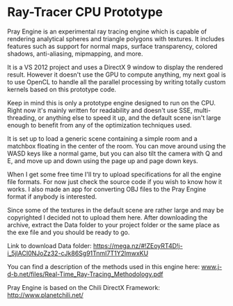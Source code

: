 # Ray-Tracer CPU Prototype

Pray Engine is an experimental ray tracing engine which is capable of rendering analytical spheres and triangle polygons with textures. It includes features such as support for normal maps, surface transparency, colored shadows, anti-aliasing, mipmapping, and more.

It is a VS 2012 project and uses a DirectX 9 window to display the rendered result. However it doesn't use the GPU to compute anything, my next goal is to use OpenCL to handle all the parallel processing by writing totally custom kernels based on this prototype code.

Keep in mind this is only a prototype engine designed to run on the CPU. Right now it's mainly written for readability and doesn't use SSE, multi-threading, or anything else to speed it up, and the default scene isn't large enough to benefit from any of the optimization techniques used.

It is set up to load a generic scene containing a simple room and a matchbox floating in the center of the room. You can move around using the WASD keys like a normal game, but you can also tilt the camera with Q and E, and move up and down using the page up and page down keys.

When I get some free time I'll try to upload specifications for all the engine file formats. For now just check the source code if you wish to know how it works. I also made an app for converting OBJ files to the Pray Engine format if anybody is interested.

Since some of the textures in the default scene are rather large and may be copyrighted I decided not to upload them here. After downloading the archive, extract the Data folder to your project folder or the same place as the exe file and you should be ready to go.

Link to download Data folder: 
https://mega.nz/#!ZEoyRT4D!j-i_5jlACI0NJoZz32-cJk86Sg91TnmI7T1Y2lmwxKU

You can find a description of the methods used in this engine here: www.j-d-b.net/files/Real-Time_Ray-Tracing_Methodology.pdf

Pray Engine is based on the Chili DirectX Framework:
http://www.planetchili.net/